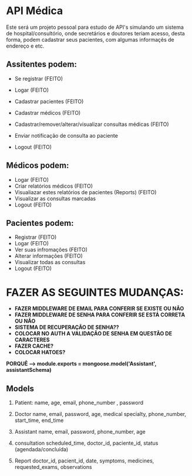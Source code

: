 # API Médica

Este será um projeto pessoal para estudo de API's simulando um sistema de hospital/consultório, onde secretários e  doutores teriam acesso, desta forma, podem cadastrar seus pacientes, com algumas informaçẽs de endereço e etc. 


## Assitentes podem:
- Se registrar                                              (FEITO)
- Logar                                                     (FEITO)
- Cadastrar pacientes                                       (FEITO)
- Cadastrar médicos                                         (FEITO)
                                  
- Cadastrar/remover/alterar/visualizar consultas médicas    (FEITO) 
- Enviar notificação de consulta ao paciente                
- Logout                                                    (FEITO)          

## Médicos podem:
- Logar                                                     (FEITO)
- Criar relatórios médicos                                  (FEITO)     
- Visualiazar estes relatórios de pacientes (Reports)       (FEITO)
- Visualizar as consultas marcadas                                      
- Logout                                                    (FEITO)

## Pacientes podem:
- Registrar                                                 (FEITO)
- Logar                                                     (FEITO)
- Ver suas infromações                                      (FEITO)
- Alterar informações                                       (FEITO)                                                     
- Visualizar todas as consultas                                                           
- Logout                                                    (FEITO) 



# FAZER AS SEGUINTES MUDANÇAS:

- **FAZER MIDDLEWARE DE EMAIL PARA CONFERIR SE EXISTE OU NÃO**
- **FAZER MIDDLEWARE DE SENHA PARA CONFERIR SE ESTÁ CORRETA OU NÃO**
- **SISTEMA DE RECUPERAÇÃO DE SENHA??**
- **COLOCAR NO AUTH A VALIDAÇÃO DE SENHA EM QUESTÃO DE CARACTERES**
- **FAZER CACHE?**
- **COLOCAR HATOES?**


**PORQUÊ --> module.exports = mongoose.model('Assistant', assistantSchema)**



## Models
1. Patient: 
name, age, email, phone_number , password

2. Doctor
name, email, password, age, medical specialty, phone_number, start_time, end_time

3. Assistant
name, email, password, phone_number, age

4. consultation
scheduled_time, doctor_id, paciente_id, status (agendada/concluída)

5. Report
doctor_id, pacient_id, date, symptoms, medicines, requested_exams, observations
